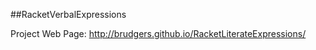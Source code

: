 ##RacketVerbalExpressions

Project Web Page: http://brudgers.github.io/RacketLiterateExpressions/



